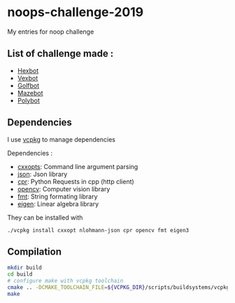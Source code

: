 # noops-challenge-2019

My entries for noop challenge

## List of challenge made :

- [Hexbot](src/hexbot/README.md)
- [Vexbot](src/vexbot/README.md)
- [Golfbot](src/golfbot/README.md)
- [Mazebot](src/mazebot/README.md)
- [Polybot](src/polybot/README.md)

## Dependencies

I use [vcpkg](https://github.com/Microsoft/vcpkg) to manage dependencies

Dependencies :
- [cxxopts](https://github.com/jarro2783/cxxopts): Command line argument parsing
- [json](https://github.com/nlohmann/json): Json library
- [cpr](https://github.com/whoshuu/cpr): Python Requests in cpp (http client)
- [opencv](https://github.com/opencv/opencv): Computer vision library
- [fmt](https://github.com/fmtlib/fmt): String formating library
- [eigen](http://eigen.tuxfamily.org/index.php?title=Main_Page): Linear algebra library

They can be installed with
```
./vcpkg install cxxopt nlohmann-json cpr opencv fmt eigen3
```

## Compilation

```bash
mkdir build
cd build
# configure make with vcpkg toolchain
cmake .. -DCMAKE_TOOLCHAIN_FILE=${VCPKG_DIR}/scripts/buildsystems/vcpkg.cmake -DBUILD_PYTHON_BINDING=ON -DBUILD_EXAMPLES=ON -DBUILD_UNIT_TESTS=ON
make
```

